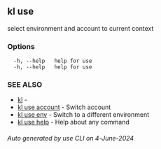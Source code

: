 ## kl use

select environment and account to current context



### Options

```
  -h, --help   help for use
  -h, --help   help for use
```

### SEE ALSO

* [kl](kl.md)  - 
* [kl use account](kl_use_account.md)  - Switch account
* [kl use env](kl_use_env.md)  - Switch to a different environment
* [kl use help](kl_use_help.md)  - Help about any command

###### Auto generated by use CLI on 4-June-2024
